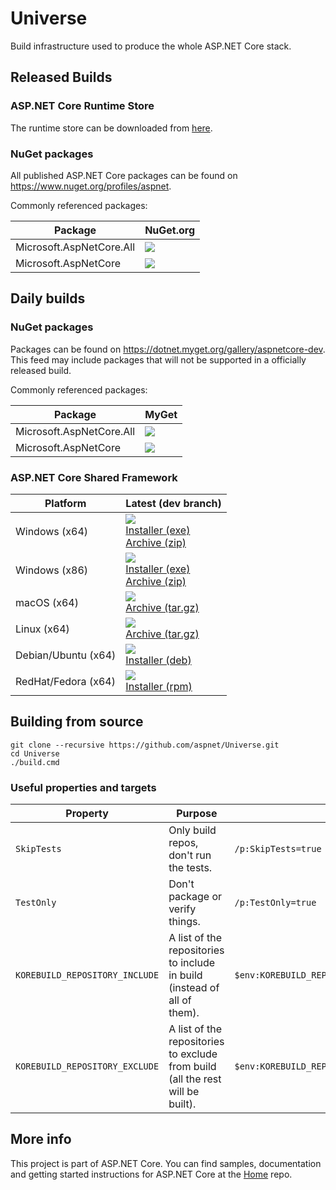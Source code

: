 Universe
========

Build infrastructure used to produce the whole ASP.NET Core stack.

## Released Builds

### ASP.NET Core Runtime Store

The runtime store can be downloaded from [here](https://microsoft.com/net/download).

### NuGet packages

All published ASP.NET Core packages can be found on <https://www.nuget.org/profiles/aspnet>.

Commonly referenced packages:

[all-metapackage-nuget]:  https://nuget.org/packages/Microsoft.AspNetCore.All
[all-metapackage-nuget-badge]: http://img.shields.io/nuget/v/Microsoft.AspNetCore.All.svg?style=flat-square&label=nuget

[metapackage-nuget]:  https://nuget.org/packages/Microsoft.AspNetCore
[metapackage-nuget-badge]: http://img.shields.io/nuget/v/Microsoft.AspNetCore.svg?style=flat-square&label=nuget

Package                           | NuGet.org
----------------------------------|-------------------
Microsoft.AspNetCore.All          | [![][all-metapackage-nuget-badge]][all-metapackage-nuget]
Microsoft.AspNetCore              | [![][metapackage-nuget-badge]][metapackage-nuget]


## Daily builds

### NuGet packages

Packages can be found on <https://dotnet.myget.org/gallery/aspnetcore-dev>. This feed may include
packages that will not be supported in a officially released build.

Commonly referenced packages:

[all-metapackage-myget]:  https://dotnet.myget.org/feed/aspnetcore-dev/package/nuget/Microsoft.AspNetCore.All
[all-metapackage-myget-badge]: http://img.shields.io/dotnet.myget/aspnetcore-dev/v/Microsoft.AspNetCore.All.svg?style=flat-square&label=myget

[metapackage-myget]:  https://dotnet.myget.org/feed/aspnetcore-dev/package/nuget/Microsoft.AspNetCore
[metapackage-myget-badge]: http://img.shields.io/dotnet.myget/aspnetcore-dev/v/Microsoft.AspNetCore.svg?style=flat-square&label=myget

Package                           | MyGet
----------------------------------|-------------------
Microsoft.AspNetCore.All          | [![][all-metapackage-myget-badge]][all-metapackage-myget]
Microsoft.AspNetCore              | [![][metapackage-myget-badge]][metapackage-myget]

### ASP.NET Core Shared Framework

[win-x64-badge]: https://dotnetcli.blob.core.windows.net/dotnet/Runtime/master/aspnetcore-runtime-win-x64-version-badge.svg
[win-x86-badge]: https://dotnetcli.blob.core.windows.net/dotnet/Runtime/master/aspnetcore-runtime-win-x86-version-badge.svg
[linux-x64-badge]: https://dotnetcli.blob.core.windows.net/dotnet/Runtime/master/aspnetcore-runtime-linux-x64-version-badge.svg
[osx-x64-badge]: https://dotnetcli.blob.core.windows.net/dotnet/Runtime/master/aspnetcore-runtime-osx-x64-version-badge.svg

[win-x64-zip]: https://dotnetcli.blob.core.windows.net/dotnet/Runtime/master/aspnetcore-runtime-latest-win-x64.zip
[win-x64-exe]: https://dotnetcli.blob.core.windows.net/dotnet/Runtime/master/aspnetcore-runtime-latest-win-x64.exe
[win-x86-zip]: https://dotnetcli.blob.core.windows.net/dotnet/Runtime/master/aspnetcore-runtime-latest-win-x86.zip
[win-x86-exe]: https://dotnetcli.blob.core.windows.net/dotnet/Runtime/master/aspnetcore-runtime-latest-win-x86.exe
[linux-x64-tar]: https://dotnetcli.blob.core.windows.net/dotnet/Runtime/master/aspnetcore-runtime-latest-linux-x64.tar.gz
[osx-x64-tar]: https://dotnetcli.blob.core.windows.net/dotnet/Runtime/master/aspnetcore-runtime-latest-osx-x64.tar.gz
[debian-x64-deb]: https://dotnetcli.blob.core.windows.net/dotnet/Runtime/master/aspnetcore-runtime-latest-x64.deb
[redhat-x64-rpm]: https://dotnetcli.blob.core.windows.net/dotnet/Runtime/master/aspnetcore-runtime-latest-x64.rpm

Platform              | Latest (dev branch)
----------------------|---------------------
Windows (x64)         | ![][win-x64-badge]<br>[Installer (exe)][win-x64-exe]<br>[Archive (zip)][win-x64-zip]
Windows (x86)         | ![][win-x86-badge]<br>[Installer (exe)][win-x86-exe]<br>[Archive (zip)][win-x86-zip]
macOS (x64)           | ![][osx-x64-badge]<br>[Archive (tar.gz)][osx-x64-tar]
Linux (x64)           | ![][linux-x64-badge]<br>[Archive (tar.gz)][linux-x64-tar]
Debian/Ubuntu (x64)   | ![][linux-x64-badge]<br>[Installer (deb)][debian-x64-deb]
RedHat/Fedora (x64)   | ![][linux-x64-badge]<br>[Installer (rpm)][redhat-x64-rpm]

## Building from source

```
git clone --recursive https://github.com/aspnet/Universe.git
cd Universe
./build.cmd
```

### Useful properties and targets
Property                           | Purpose                                                                        | Example
-----------------------------------|--------------------------------------------------------------------------------|--------
`SkipTests`    | Only build repos, don't run the tests.                                         | `/p:SkipTests=true`
`TestOnly`                      | Don't package or verify things.                                                | `/p:TestOnly=true`
`KOREBUILD_REPOSITORY_INCLUDE` | A list of the repositories to include in build (instead of all of them).       | `$env:KOREBUILD_REPOSITORY_INCLUDE='Antiforgery;CORS'`
`KOREBUILD_REPOSITORY_EXCLUDE` | A list of the repositories to exclude from build (all the rest will be built). | `$env:KOREBUILD_REPOSITORY_EXCLUDE='EntityFramework'`

## More info

This project is part of ASP.NET Core. You can find samples, documentation and getting started instructions for ASP.NET Core at the [Home](https://github.com/aspnet/home) repo.
